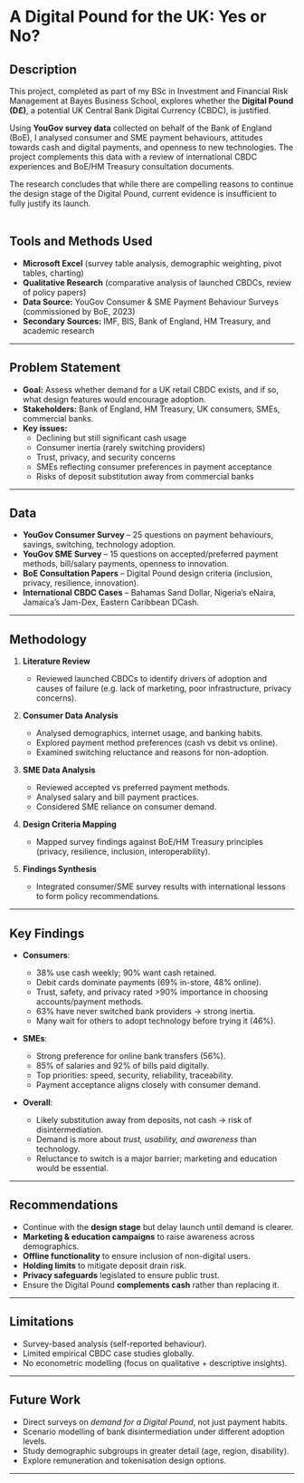 <h1>A Digital Pound for the UK: Yes or No?</h1>

<h2>Description</h2>
This project, completed as part of my BSc in Investment and Financial Risk Management at Bayes Business School, explores whether the <b>Digital Pound (D£)</b>, a potential UK Central Bank Digital Currency (CBDC), is justified.  

Using <b>YouGov survey data</b> collected on behalf of the Bank of England (BoE), I analysed consumer and SME payment behaviours, attitudes towards cash and digital payments, and openness to new technologies. The project complements this data with a review of international CBDC experiences and BoE/HM Treasury consultation documents.  

The research concludes that while there are compelling reasons to continue the design stage of the Digital Pound, current evidence is insufficient to fully justify its launch.  
<br />

<h2>Tools and Methods Used</h2>

- <b>Microsoft Excel</b> (survey table analysis, demographic weighting, pivot tables, charting)  
- <b>Qualitative Research</b> (comparative analysis of launched CBDCs, review of policy papers)  
- <b>Data Source:</b> YouGov Consumer & SME Payment Behaviour Surveys (commissioned by BoE, 2023)  
- <b>Secondary Sources:</b> IMF, BIS, Bank of England, HM Treasury, and academic research  

---

<h2>Problem Statement</h2>

- **Goal:** Assess whether demand for a UK retail CBDC exists, and if so, what design features would encourage adoption.  
- **Stakeholders:** Bank of England, HM Treasury, UK consumers, SMEs, commercial banks.  
- **Key issues:**  
  - Declining but still significant cash usage  
  - Consumer inertia (rarely switching providers)  
  - Trust, privacy, and security concerns  
  - SMEs reflecting consumer preferences in payment acceptance  
  - Risks of deposit substitution away from commercial banks  

---

<h2>Data</h2>

- **YouGov Consumer Survey** – 25 questions on payment behaviours, savings, switching, technology adoption.  
- **YouGov SME Survey** – 15 questions on accepted/preferred payment methods, bill/salary payments, openness to innovation.  
- **BoE Consultation Papers** – Digital Pound design criteria (inclusion, privacy, resilience, innovation).  
- **International CBDC Cases** – Bahamas Sand Dollar, Nigeria’s eNaira, Jamaica’s Jam-Dex, Eastern Caribbean DCash.  


---

<h2>Methodology</h2>

1. <b>Literature Review</b>  
   - Reviewed launched CBDCs to identify drivers of adoption and causes of failure (e.g. lack of marketing, poor infrastructure, privacy concerns).  

2. <b>Consumer Data Analysis</b>  
   - Analysed demographics, internet usage, and banking habits.  
   - Explored payment method preferences (cash vs debit vs online).  
   - Examined switching reluctance and reasons for non-adoption.  

3. <b>SME Data Analysis</b>  
   - Reviewed accepted vs preferred payment methods.  
   - Analysed salary and bill payment practices.  
   - Considered SME reliance on consumer demand.  

4. <b>Design Criteria Mapping</b>  
   - Mapped survey findings against BoE/HM Treasury principles (privacy, resilience, inclusion, interoperability).  

5. <b>Findings Synthesis</b>  
   - Integrated consumer/SME survey results with international lessons to form policy recommendations.  

---

<h2>Key Findings</h2>

- <b>Consumers</b>:  
  - 38% use cash weekly; 90% want cash retained.  
  - Debit cards dominate payments (69% in-store, 48% online).  
  - Trust, safety, and privacy rated >90% importance in choosing accounts/payment methods.  
  - 63% have never switched bank providers → strong inertia.  
  - Many wait for others to adopt technology before trying it (46%).  

- <b>SMEs</b>:  
  - Strong preference for online bank transfers (56%).  
  - 85% of salaries and 92% of bills paid digitally.  
  - Top priorities: speed, security, reliability, traceability.  
  - Payment acceptance aligns closely with consumer demand.  

- <b>Overall</b>:  
  - Likely substitution away from deposits, not cash → risk of disintermediation.  
  - Demand is more about <i>trust, usability, and awareness</i> than technology.  
  - Reluctance to switch is a major barrier; marketing and education would be essential.  

---

<h2>Recommendations</h2>

- Continue with the <b>design stage</b> but delay launch until demand is clearer.  
- <b>Marketing & education campaigns</b> to raise awareness across demographics.  
- <b>Offline functionality</b> to ensure inclusion of non-digital users.  
- <b>Holding limits</b> to mitigate deposit drain risk.  
- <b>Privacy safeguards</b> legislated to ensure public trust.  
- Ensure the Digital Pound <b>complements cash</b> rather than replacing it.  

---

<h2>Limitations</h2>

- Survey-based analysis (self-reported behaviour).  
- Limited empirical CBDC case studies globally.  
- No econometric modelling (focus on qualitative + descriptive insights).  

---

<h2>Future Work</h2>

- Direct surveys on <i>demand for a Digital Pound</i>, not just payment habits.  
- Scenario modelling of bank disintermediation under different adoption levels.  
- Study demographic subgroups in greater detail (age, region, disability).  
- Explore remuneration and tokenisation design options.  

---
